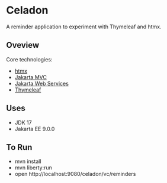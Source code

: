 # Celadon

A reminder application to experiment with Thymeleaf and htmx.

## Oveview

Core technologies:

- [htmx](https://htmx.org/)
- [Jakarta MVC](https://jakarta.ee/specifications/mvc/)
- [Jakarta Web Services](https://jakarta.ee/specifications/restful-ws/)
- [Thymeleaf](https://www.thymeleaf.org)


## Uses

- JDK 17
- Jakarta EE 9.0.0

## To Run

- mvn install
- mvn liberty:run
- open http://localhost:9080/celadon/vc/reminders
